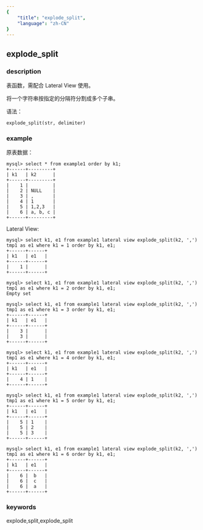 ```yaml
---
{
    "title": "explode_split",
    "language": "zh-CN"
}
---
```


<!--
Licensed to the Apache Software Foundation (ASF) under one
or more contributor license agreements.  See the NOTICE file
distributed with this work for additional information
regarding copyright ownership.  The ASF licenses this file
to you under the Apache License, Version 2.0 (the
"License"); you may not use this file except in compliance
with the License.  You may obtain a copy of the License at

  http://www.apache.org/licenses/LICENSE-2.0

Unless required by applicable law or agreed to in writing,
software distributed under the License is distributed on an
"AS IS" BASIS, WITHOUT WARRANTIES OR CONDITIONS OF ANY
KIND, either express or implied.  See the License for the
specific language governing permissions and limitations
under the License.
-->

## explode_split

### description

表函数，需配合 Lateral View 使用。

将一个字符串按指定的分隔符分割成多个子串。

语法：

```
explode_split(str, delimiter)
```

### example

原表数据：

```
mysql> select * from example1 order by k1;
+------+---------+
| k1   | k2      |
+------+---------+
|    1 |         |
|    2 | NULL    |
|    3 | ,       |
|    4 | 1       |
|    5 | 1,2,3   |
|    6 | a, b, c |
+------+---------+
```

Lateral View:

```
mysql> select k1, e1 from example1 lateral view explode_split(k2, ',') tmp1 as e1 where k1 = 1 order by k1, e1;
+------+------+
| k1   | e1   |
+------+------+
|    1 |      |
+------+------+

mysql> select k1, e1 from example1 lateral view explode_split(k2, ',') tmp1 as e1 where k1 = 2 order by k1, e1;
Empty set

mysql> select k1, e1 from example1 lateral view explode_split(k2, ',') tmp1 as e1 where k1 = 3 order by k1, e1;
+------+------+
| k1   | e1   |
+------+------+
|    3 |      |
|    3 |      |
+------+------+

mysql> select k1, e1 from example1 lateral view explode_split(k2, ',') tmp1 as e1 where k1 = 4 order by k1, e1;
+------+------+
| k1   | e1   |
+------+------+
|    4 | 1    |
+------+------+

mysql> select k1, e1 from example1 lateral view explode_split(k2, ',') tmp1 as e1 where k1 = 5 order by k1, e1;
+------+------+
| k1   | e1   |
+------+------+
|    5 | 1    |
|    5 | 2    |
|    5 | 3    |
+------+------+

mysql> select k1, e1 from example1 lateral view explode_split(k2, ',') tmp1 as e1 where k1 = 6 order by k1, e1;
+------+------+
| k1   | e1   |
+------+------+
|    6 |  b   |
|    6 |  c   |
|    6 |  a   |
+------+------+
```

### keywords

explode,split,explode_split
